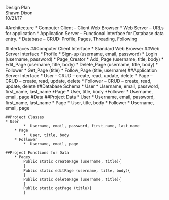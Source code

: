 Design Plan  
   Shawn Dixon  
   10/21/17  

#Architecture
	* Computer Client – Client Web Browser
	* Web Server – URLs for application
	* Application Server – Functional Interface for Database data entry.
	* Database – CRUD:  Profile, Pages, Threading, Following

#Interfaces
	##Computer Client Interface
		 * Standard Web Browser
	##Web Server Interface
		* Profile
			*  Sign-up (username, email, password)
			*  Login (username, password)
		* Page_Creator
			*  Add_Page (username, title, body)
			*  Edit_Page (username, title, body)
			*  Delete_Page (username, title, body)
		* Follower
			*  Get_Page (title)
			*  Follow_Page (title, username)
	##Application Server Interface
		* User – CRUD – create, read, update, delete
		* Page – CRUD – create, read, update, delete
		* Follower – CRUD – create, read, update, delete
	##Database Schema
		* User
			*  Username, email, password, first_name, last_name
		*Page
			*  User, title, body
		*Follower
			*  Username, email, page
#Data
	##Project Data
    *  User
			*  Username, email, password, first_name, last_name
		* Page
			*  User, title, body
		* Follower
			*  Username, email, page

	##Project Classes
    * User
			*  Username, email, password, first_name, last_name
		* Page
			*  User, title, body
		* Follower
			*  Username, email, page

	##Project Functions for Data
		* Pages
			Public static createPage (username, title){
			}
			Public static editPage (username, title, body){
			}
			Public static deletePage (username, title){
			}
			Public static getPage (title){
			}

